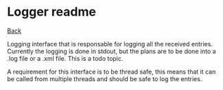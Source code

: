 # Logger readme

[Back](../../README.md)

Logging interface that is responsable for logging all the received entries. Currently the logging is done in stdout, but the plans are to be done into a .log file or a .xml file. This is a todo topic.

A requirement for this interface is to be thread safe, this means that it can be called from multiple threads and should be safe to log the entries.